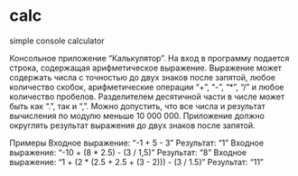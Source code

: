 # calc
simple console calculator

Консольное приложение “Калькулятор”.
На вход в программу подается строка, содержащая арифметическое выражение.
Выражение может содержать числа с точностью до двух знаков после запятой,
любое количество скобок, арифметические операции “+”, “-”, “*”, “/” и любое количество пробелов.
Разделителем десятичной части в числе может быть как “.”, так и “,”.
Можно допустить, что все числа и результат вычисления по модулю меньше 10 000 000.
Приложение должно округлять результат выражения до двух знаков после запятой.

Примеры
Входное выражение: “-1 + 5 - 3”
Результат: “1”
Входное выражение: “-10 + (8 * 2.5) - (3 / 1,5)”
Результат: “8”
Входное выражение: “1 + (2 * (2.5 + 2.5 + (3 - 2))) - (3 / 1.5)”
Результат: “11”

